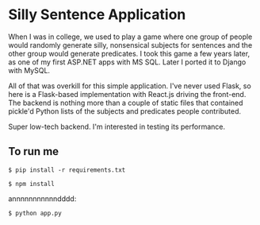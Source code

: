 # Silly Sentence Application

When I was in college, we used to play a game where one group of people would randomly generate
silly, nonsensical subjects for sentences and the other group would generate predicates. I took this game
a few years later, as one of my first ASP.NET apps with MS SQL. Later I ported it to Django with MySQL.

All of that was overkill for this simple application. I've never used Flask, so here is a Flask-based
implementation with React.js driving the front-end. The backend is nothing more than a couple of static
files that contained pickle'd Python lists of the subjects and predicates people contributed.

Super low-tech backend. I'm interested in testing its performance.

## To run me

``` $ pip install -r requirements.txt ```

``` $ npm install ```

annnnnnnnnnndddd:

``` $ python app.py ```
